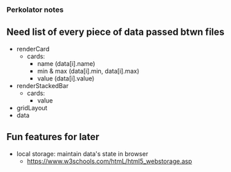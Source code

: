 ### Perkolator notes

## Need list of every piece of data passed btwn files
- renderCard
  - cards:
    - name (data[i].name)
    - min & max (data[i].min, data[i].max)
    - value (data[i].value)
- renderStackedBar
  - cards:
    - value
- gridLayout
- data

## Fun features for later
- local storage: maintain data's state in browser
  - https://www.w3schools.com/htmL/html5_webstorage.asp
